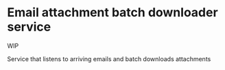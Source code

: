 # Email attachment batch downloader service

WIP

Service that listens to arriving emails and batch downloads attachments
